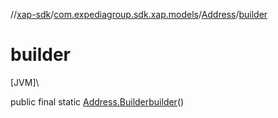 //[xap-sdk](../../../index.md)/[com.expediagroup.sdk.xap.models](../index.md)/[Address](index.md)/[builder](builder.md)

# builder

[JVM]\

public final static [Address.Builder](-builder/index.md)[builder](builder.md)()
